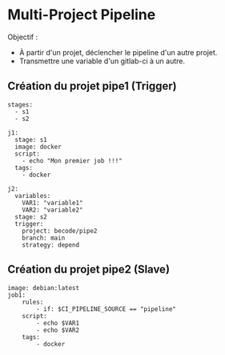 # Multi-Project Pipeline 

Objectif :

 * À partir d'un projet, déclencher le pipeline d'un autre projet.
 * Transmettre une variable d'un gitlab-ci à un autre.
   
## Création du projet pipe1 (Trigger)

```
stages:
  - s1
  - s2

j1:
  stage: s1
  image: docker
  script:
    - echo "Mon premier job !!!"
  tags:
    - docker

j2:
  variables:
    VAR1: "variable1"
    VAR2: "variable2"
  stage: s2
  trigger:
    project: becode/pipe2
    branch: main
    strategy: depend

```

## Création du projet pipe2 (Slave)
```
image: debian:latest
job1:
    rules:
        - if: $CI_PIPELINE_SOURCE == "pipeline"
    script:
        - echo $VAR1
        - echo $VAR2
    tags:
        - docker
```
